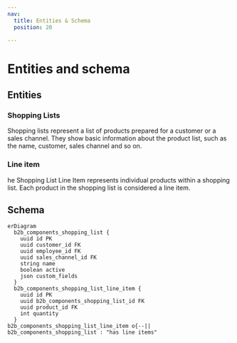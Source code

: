 ```yaml
---
nav:
  title: Entities & Schema
  position: 20

---
```


# Entities and schema

## Entities

### Shopping Lists

Shopping lists represent a list of products prepared for a customer or a sales channel. They show basic information about the product list, such as the name, customer, sales channel and so on.

### Line item

he Shopping List Line Item represents individual products within a shopping list. Each product in the shopping list is considered a line item.

## Schema

```mermaid
erDiagram
  b2b_components_shopping_list {
    uuid id PK
    uuid customer_id FK
    uuid employee_id FK
    uuid sales_channel_id FK
    string name
    boolean active
    json custom_fields
  }
  b2b_components_shopping_list_line_item {
    uuid id PK
    uuid b2b_components_shopping_list_id FK
    uuid product_id FK
    int quantity
  }
b2b_components_shopping_list_line_item o{--|| b2b_components_shopping_list : "has line items"
```
